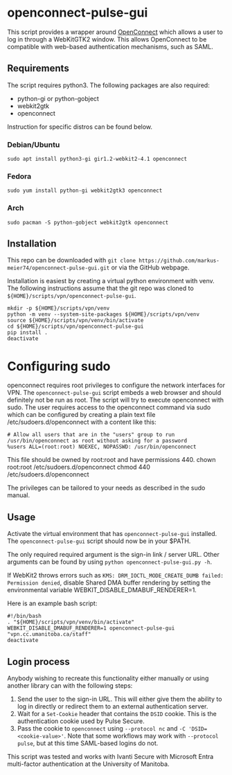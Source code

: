 # openconnect-pulse-gui

This script provides a wrapper around [OpenConnect](https://www.infradead.org/openconnect/) which allows a user to log in through a WebKitGTK2 window.  This allows OpenConnect to be compatible with web-based authentication mechanisms, such as SAML.

## Requirements

The script requires python3.  The following packages are also required:

 - python-gi or python-gobject
 - webkit2gtk
 - openconnect

Instruction for specific distros can be found below.

### Debian/Ubuntu

    sudo apt install python3-gi gir1.2-webkit2-4.1 openconnect

### Fedora

    sudo yum install python-gi webkit2gtk3 openconnect

### Arch

    sudo pacman -S python-gobject webkit2gtk openconnect

## Installation

This repo can be downloaded with `git clone https://github.com/markus-meier74/openconnect-pulse-gui.git` or via the GitHub webpage.

Installation is easiest by creating a virtual python environment with venv.
The following instructions assume that the git repo was cloned to `${HOME}/scripts/vpn/openconnect-pulse-gui`.

    mkdir -p ${HOME}/scripts/vpn/venv
    python -m venv --system-site-packages ${HOME}/scripts/vpn/venv
    source ${HOME}/scripts/vpn/venv/bin/activate
    cd ${HOME}/scripts/vpn/openconnect-pulse-gui
    pip install .
    deactivate

# Configuring sudo
openconnect requires root privileges to configure the network interfaces for VPN. The `openconnect-pulse-gui` script embeds a web browser and should definitely not be run as root. The script will try to execute openconnect with sudo. The user requires access to the openconnect command via sudo which can be configured by creating a plain text file /etc/sudoers.d/openconnect with a content like this:

    # Allow all users that are in the "users" group to run /usr/bin/openconnect as root without asking for a password
    %users ALL=(root:root) NOEXEC, NOPASSWD: /usr/bin/openconnect

This file should be owned by root:root and have permissions 440.
    chown root:root /etc/sudoers.d/openconnect
    chmod 440 /etc/sudoers.d/openconnect

The privileges can be tailored to your needs as described in the sudo manual.

## Usage

Activate the virtual environment that has `openconnect-pulse-gui` installed. The `openconnect-pulse-gui` script should now be in your $PATH.

The only required required argument is the sign-in link / server URL.  Other arguments can be found by using `python openconnect-pulse-gui.py -h`.

If WebKit2 throws errors such as `KMS: DRM_IOCTL_MODE_CREATE_DUMB failed: Permission denied`,
disable Shared DMA buffer rendering by setting the environmental variable WEBKIT_DISABLE_DMABUF_RENDERER=1.

Here is an example bash script:

    #!/bin/bash
    . "${HOME}/scripts/vpn/venv/bin/activate"
    WEBKIT_DISABLE_DMABUF_RENDERER=1 openconnect-pulse-gui "vpn.cc.umanitoba.ca/staff"
    deactivate

## Login process

Anybody wishing to recreate this functionality either manually or using another library can with the following steps:

1. Send the user to the sign-in URL.  This will either give them the ability to log in directly or redirect them to an external authentication server.
2. Wait for a `Set-Cookie` header that contains the `DSID` cookie.  This is the authentication cookie used by Pulse Secure.
3. Pass the cookie to `openconnect` using `--protocol nc` and `-C 'DSID=<cookie-value>'`.  Note that some workflows may work with `--protocol pulse`, but at this time SAML-based logins do not.

This script was tested and works with Ivanti Secure with Microsoft Entra multi-factor authentication at the University of Manitoba.



